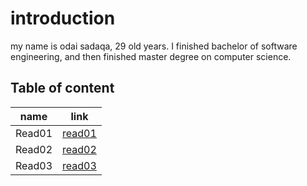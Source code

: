 # introduction 
my name is odai sadaqa, 29 old years. I finished bachelor of software engineering, and then finished master degree on computer science.


## Table of content
|name|link|
|----|----|
|Read01|[read01](https://odai-sadaqa.github.io/reading-notes/read01)|
|Read02|[read02]()
|Read03|[read03]()